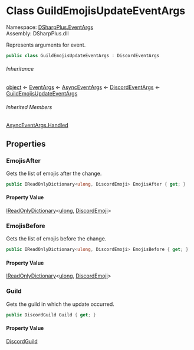 # Class GuildEmojisUpdateEventArgs

Namespace: [DSharpPlus.EventArgs](DSharpPlus.EventArgs.md)  
Assembly: DSharpPlus.dll

Represents arguments for <xref href="DSharpPlus.DiscordClient.GuildEmojisUpdated" data-throw-if-not-resolved="false"></xref> event.

```csharp
public class GuildEmojisUpdateEventArgs : DiscordEventArgs
```

###### Inheritance

[object](https://learn.microsoft.com/dotnet/api/system.object) ← 
[EventArgs](https://learn.microsoft.com/dotnet/api/system.eventargs) ← 
[AsyncEventArgs](DSharpPlus.AsyncEvents.AsyncEventArgs.md) ← 
[DiscordEventArgs](DSharpPlus.EventArgs.DiscordEventArgs.md) ← 
[GuildEmojisUpdateEventArgs](DSharpPlus.EventArgs.GuildEmojisUpdateEventArgs.md)

###### Inherited Members

[AsyncEventArgs.Handled](DSharpPlus.AsyncEvents.AsyncEventArgs.md\#DSharpPlus\_AsyncEvents\_AsyncEventArgs\_Handled)

## Properties

### <a id="DSharpPlus_EventArgs_GuildEmojisUpdateEventArgs_EmojisAfter"></a>EmojisAfter

Gets the list of emojis after the change.

```csharp
public IReadOnlyDictionary<ulong, DiscordEmoji> EmojisAfter { get; }
```

#### Property Value

[IReadOnlyDictionary](https://learn.microsoft.com/dotnet/api/system.collections.generic.ireadonlydictionary\-2)<[ulong](https://learn.microsoft.com/dotnet/api/system.uint64), [DiscordEmoji](DSharpPlus.Entities.DiscordEmoji.md)\>

### <a id="DSharpPlus_EventArgs_GuildEmojisUpdateEventArgs_EmojisBefore"></a>EmojisBefore

Gets the list of emojis before the change.

```csharp
public IReadOnlyDictionary<ulong, DiscordEmoji> EmojisBefore { get; }
```

#### Property Value

[IReadOnlyDictionary](https://learn.microsoft.com/dotnet/api/system.collections.generic.ireadonlydictionary\-2)<[ulong](https://learn.microsoft.com/dotnet/api/system.uint64), [DiscordEmoji](DSharpPlus.Entities.DiscordEmoji.md)\>

### <a id="DSharpPlus_EventArgs_GuildEmojisUpdateEventArgs_Guild"></a>Guild

Gets the guild in which the update occurred.

```csharp
public DiscordGuild Guild { get; }
```

#### Property Value

[DiscordGuild](DSharpPlus.Entities.DiscordGuild.md)

